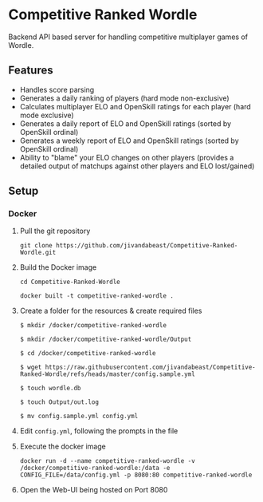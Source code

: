 # Competitive Ranked Wordle

Backend API based server for handling competitive multiplayer games of Wordle.

## Features

- Handles score parsing
- Generates a daily ranking of players (hard mode non-exclusive)
- Calculates multiplayer ELO and OpenSkill ratings for each player (hard mode exclusive)
- Generates a daily report of ELO and OpenSkill ratings (sorted by OpenSkill ordinal)
- Generates a weekly report of ELO and OpenSkill ratings (sorted by OpenSkill ordinal)
- Ability to "blame" your ELO changes on other players (provides a detailed output of matchups against other players and ELO lost/gained)

## Setup

### Docker

1. Pull the git repository

   `git clone https://github.com/jivandabeast/Competitive-Ranked-Wordle.git`

2. Build the Docker image

   `cd Competitive-Ranked-Wordle`

   `docker built -t competitive-ranked-wordle .`

3. Create a folder for the resources & create required files

   ```
   $ mkdir /docker/competitive-ranked-wordle

   $ mkdir /docker/competitive-ranked-wordle/Output

   $ cd /docker/competitive-ranked-wordle

   $ wget https://raw.githubusercontent.com/jivandabeast/Competitive-Ranked-Wordle/refs/heads/master/config.sample.yml

   $ touch wordle.db

   $ touch Output/out.log

   $ mv config.sample.yml config.yml

   ```

4. Edit `config.yml`, following the prompts in the file

5. Execute the docker image

   `docker run -d --name competitive-ranked-wordle -v /docker/competitive-ranked-wordle:/data -e CONFIG_FILE=/data/config.yml -p 8080:80 competitive-ranked-wordle`

6. Open the Web-UI being hosted on Port 8080
